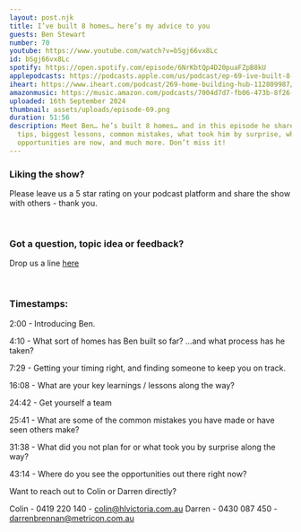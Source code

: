 ```yaml
---
layout: post.njk
title: I’ve built 8 homes… here’s my advice to you
guests: Ben Stewart
number: 70
youtube: https://www.youtube.com/watch?v=bSgj66vx8Lc
id: bSgj66vx8Lc
spotify: https://open.spotify.com/episode/6NrKbtQp4D20puaFZpB8kU
applepodcasts: https://podcasts.apple.com/us/podcast/ep-69-ive-built-8-homes-heres-my-advice-to-you/id1681936589?i=1000669630545
iheart: https://www.iheart.com/podcast/269-home-building-hub-112809987/episode/ep-69-ive-built-8-216541533/
amazonmusic: https://music.amazon.com/podcasts/7004d7d7-fb06-473b-8f26-8ce9992cac11/episodes/f7a6bbad-8803-47fe-83cd-d911f20f01e3/home-building-hub-ep-69-i%E2%80%99ve-built-8-homes%E2%80%A6-here%E2%80%99s-my-advice-to-you
uploaded: 16th September 2024
thumbnail: assets/uploads/episode-69.png
duration: 51:56
description: Meet Ben… he’s built 8 homes… and in this episode he shares his top
  tips, biggest lessons, common mistakes, what took him by surprise, where the
  opportunities are now, and much more. Don’t miss it!
---
```

### Liking the show?

Please leave us a 5 star rating on your podcast platform and share the show with others - thank you.

<br>

### Got a question, topic idea or feedback?

Drop us a line <a href="/contact" id="contact-us" target="_blank">here</a>

<br>

### Timestamps:

2:00 - Introducing Ben.

4:10 - What sort of homes has Ben built so far? …and what process has he taken? 

7:29 - Getting your timing right, and finding someone to keep you on track.

16:08 - What are your key learnings / lessons along the way?

24:42 - Get yourself a team

25:41 - What are some of the common mistakes you have made or have seen others make? 

31:38 - What did you not plan for or what took you by surprise along the way?

43:14 - Where do you see the opportunities out there right now? 

Want to reach out to Colin or Darren directly?

Colin - 0419 220 140 - colin@hlvictoria.com.au
Darren - 0430 087 450 - darrenbrennan@metricon.com.au